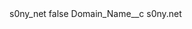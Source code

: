 <?xml version="1.0" encoding="UTF-8"?>
<CustomMetadata xmlns="http://soap.sforce.com/2006/04/metadata" xmlns:xsi="http://www.w3.org/2001/XMLSchema-instance" xmlns:xsd="http://www.w3.org/2001/XMLSchema">
    <label>s0ny_net</label>
    <protected>false</protected>
    <values>
        <field>Domain_Name__c</field>
        <value xsi:type="xsd:string">s0ny.net</value>
    </values>
</CustomMetadata>
